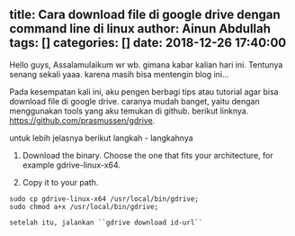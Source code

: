title: Cara download file di google drive dengan command line di linux
author: Ainun Abdullah
tags: []
categories: []
date: 2018-12-26 17:40:00
---
Hello guys, Assalamulaikum wr wb. gimana kabar kalian hari ini.  Tentunya senang sekali yaaa. karena masih bisa mentengin blog ini... 

Pada kesempatan kali ini, aku pengen berbagi tips atau tutorial agar bisa download file di google drive. caranya mudah banget, yaitu dengan menggunakan tools yang aku temukan di github. berikut linknya.  https://github.com/prasmussen/gdrive.
<!--more-->
untuk lebih jelasnya berikut langkah - langkahnya

1. Download the binary. Choose the one that fits your architecture, for example gdrive-linux-x64. 

2. Copy it to your path.
```
sudo cp gdrive-linux-x64 /usr/local/bin/gdrive;
sudo chmod a+x /usr/local/bin/gdrive;
```

	setelah itu, jalankan ``gdrive download id-url``